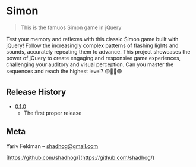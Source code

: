 # Simon
> This is the famuos Simon game in jQuery

Test your memory and reflexes with this classic Simon game built with jQuery! Follow the increasingly complex patterns of flashing lights and sounds, accurately repeating them to advance. This project showcases the power of jQuery to create engaging and responsive game experiences, challenging your auditory and visual perception. Can you master the sequences and reach the highest level? 🟡🔴🔵🟢

## Release History

* 0.1.0
    * The first proper release

## Meta

Yariv Feldman – shadhog@gmail.com

[https://github.com/shadhog/](https://github.com/shadhog/)